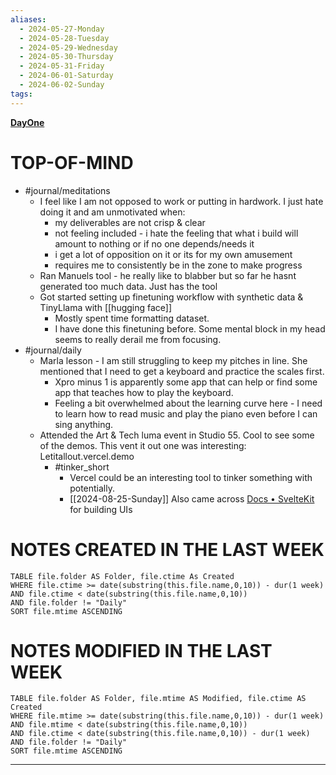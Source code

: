 ```yaml
---
aliases:
  - 2024-05-27-Monday
  - 2024-05-28-Tuesday
  - 2024-05-29-Wednesday
  - 2024-05-30-Thursday
  - 2024-05-31-Friday
  - 2024-06-01-Saturday
  - 2024-06-02-Sunday
tags: 
---
```

**[DayOne](dayone://open?date=2024-05-29)**

# TOP-OF-MIND
- #journal/meditations 
	- I feel like I am not opposed to work or putting in hardwork. I just hate doing it and am unmotivated when:
		- my deliverables are not crisp & clear
		- not feeling included - i hate the feeling that what i build will amount to nothing or if no one depends/needs it
		- i get a lot of opposition on it or its for my own amusement
		- requires me to consistently be in the zone to make progress
	- Ran Manuels tool - he really like to blabber but so far he hasnt generated too much data. Just has the tool
	- Got started setting up finetuning workflow with synthetic data & TinyLlama with [[hugging face]]
		- Mostly spent time formatting dataset.
		- I have done this finetuning before. Some mental block in my head seems to really derail me from focusing.
- #journal/daily 
	- Marla lesson - I am still struggling to keep my pitches in line. She mentioned that I need to get a keyboard and practice the scales first.
		- Xpro minus 1 is apparently some app that can help or find some app that teaches how to play the keyboard.
		- Feeling a bit overwhelmed about the learning curve here - I need to learn how to read music and play the piano even before I can sing anything.
	- Attended the Art & Tech luma event in Studio 55. Cool to see some of the demos. This vent it out one was interesting: Letitallout.vercel.demo
		- #tinker_short 
			- Vercel could be an interesting tool to tinker something with potentially.
			- [[2024-08-25-Sunday]] Also came across [Docs • SvelteKit](https://kit.svelte.dev/docs/adapter-vercel) for building UIs
# NOTES CREATED IN THE LAST WEEK
``` dataview
TABLE file.folder AS Folder, file.ctime As Created
WHERE file.ctime >= date(substring(this.file.name,0,10)) - dur(1 week) 
AND file.ctime < date(substring(this.file.name,0,10)) 
AND file.folder != "Daily"
SORT file.mtime ASCENDING
```

# NOTES MODIFIED IN THE LAST WEEK
``` dataview
TABLE file.folder AS Folder, file.mtime AS Modified, file.ctime AS Created
WHERE file.mtime >= date(substring(this.file.name,0,10)) - dur(1 week)
AND file.mtime < date(substring(this.file.name,0,10))
AND file.ctime < date(substring(this.file.name,0,10)) - dur(1 week)
AND file.folder != "Daily"
SORT file.mtime ASCENDING
```
---
